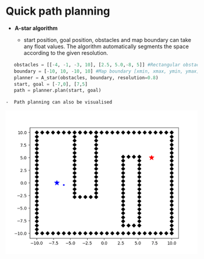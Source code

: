 # Quick path planning
 
 * **A-star algorithm**
 
    - start position, goal position, obstacles and map boundary can take any float values. The algorithm automatically segments the space according to the given resolution. 
 
 ```python
    obstacles = [[-4, -1, -3, 10], [2.5, 5.0,-8, 5]] #Rectangular obstacles [xmin, xmax, y min, ymax]
    boundary = [-10, 10, -10, 10] #Map boundary [xmin, xmax, ymin, ymax]
    planner = A_star(obstacles, boundary, resolution=0.8)
    start, goal = [-7,0], [7,5]
    path = planner.plan(start, goal)
 ```
    -  Path planning can also be visualised

![A star planning visualization: ](./animation.gif?raw=true "A star planning visualization")
